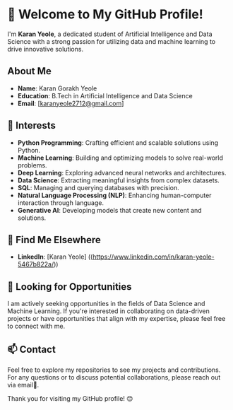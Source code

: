 # 👋 Welcome to My GitHub Profile!

I'm **Karan Yeole**, a dedicated student of Artificial Intelligence and Data Science with a strong passion for utilizing data and machine learning to drive innovative solutions. 

## About Me

- **Name**: Karan Gorakh Yeole
- **Education**: B.Tech in Artificial Intelligence and Data Science
- **Email**: [karanyeole2712@gmail.com]

## 🌟 Interests

- **Python Programming**: Crafting efficient and scalable solutions using Python.
- **Machine Learning**: Building and optimizing models to solve real-world problems.
- **Deep Learning**: Exploring advanced neural networks and architectures.
- **Data Science**: Extracting meaningful insights from complex datasets.
- **SQL**: Managing and querying databases with precision.
- **Natural Language Processing (NLP)**: Enhancing human-computer interaction through language.
- **Generative AI**: Developing models that create new content and solutions.

## 🔗 Find Me Elsewhere

- **LinkedIn**: [Karan Yeole] ((https://www.linkedin.com/in/karan-yeole-5467b822a/))

## 🤝 Looking for Opportunities

I am actively seeking opportunities in the fields of Data Science and Machine Learning. If you're interested in collaborating on data-driven projects or have opportunities that align with my expertise, please feel free to connect with me.

## 📫 Contact

Feel free to explore my repositories to see my projects and contributions. For any questions or to discuss potential collaborations, please reach out via email📧.

Thank you for visiting my GitHub profile! 😊
